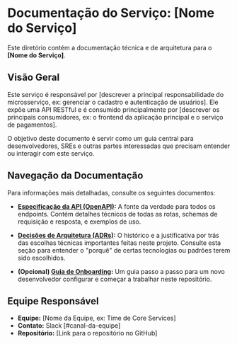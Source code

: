 # Documentação do Serviço: [Nome do Serviço]

Este diretório contém a documentação técnica e de arquitetura para o **[Nome do Serviço]**.

## Visão Geral

Este serviço é responsável por [descrever a principal responsabilidade do microsserviço, ex: gerenciar o cadastro e autenticação de usuários]. Ele expõe uma API RESTful e é consumido principalmente por [descrever os principais consumidores, ex: o frontend da aplicação principal e o serviço de pagamentos].

O objetivo deste documento é servir como um guia central para desenvolvedores, SREs e outras partes interessadas que precisam entender ou interagir com este serviço.

## Navegação da Documentação

Para informações mais detalhadas, consulte os seguintes documentos:

* **[Especificação da API (OpenAPI)](./api/openapi.yml):** A fonte da verdade para todos os endpoints. Contém detalhes técnicos de todas as rotas, schemas de requisição e resposta, e exemplos de uso.

* **[Decisões de Arquitetura (ADRs)](./adr/):** O histórico e a justificativa por trás das escolhas técnicas importantes feitas neste projeto. Consulte esta seção para entender o "porquê" de certas tecnologias ou padrões terem sido escolhidos.

* **(Opcional) [Guia de Onboarding](./onboarding.md):** Um guia passo a passo para um novo desenvolvedor configurar e começar a trabalhar neste repositório.

## Equipe Responsável

* **Equipe:** [Nome da Equipe, ex: Time de Core Services]
* **Contato:** Slack [#canal-da-equipe]
* **Repositório:** [Link para o repositório no GitHub]